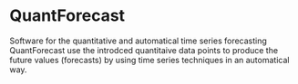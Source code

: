 # QuantForecast
Software for the quantitative and automatical time series forecasting 
QuantForecast use the introdced quantitaive data points to produce the future values (forecasts) by using time series techniques in an automatical way.
